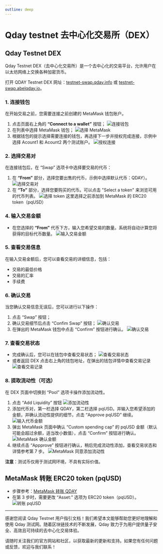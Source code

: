 ```yaml
---
outline: deep
---
```


# Qday testnet 去中心化交易所（DEX）

## Qday Testnet DEX

Qday Testnet DEX（去中心化交易所）是一个去中心化的交易平台，允许用户在以太坊网络上交换各种加密货币。

打开 QDAY Testnet DEX 网址：[testnet-swap.qday.info](https://testnet-swap.qday.info/) 或  [testnet-swap.abelqday.io](https://testnet-swap.abelqday.io)。

### 1. 连接钱包

在开始交易之前，您需要连接之前创建的 MetaMask 钱包账户。

1. 点击页面右上角的 **“Connect to a wallet”** 按钮；
   ![连接钱包](/qday-testnet/swap/connect-wallet.png)
2. 在列表中选择 MetaMask 钱包；
   ![选择 MetaMask](/qday-testnet/swap/select-metamask.png)
3. 根据钱包的提示选择需要连接的钱包，再选择下一步并授权完成连接，示例中选择 Acount1 和 Acount2 两个测试账户。
   ![授权连接](/qday-testnet/swap/connect-authorize.png)

### 2. 选择交易对

在连接钱包后，在 “Swap” 选项卡中选择要交易的代币：

1. 在 **“From”** 部分，选择您要出售的代币，示例中选择默认代币：QDAY）。
   ![选择交易对](/qday-testnet/swap/select-pair.png)
2. 在 **“To”** 部分，选择您要购买的代币。可以点击 "Select a token" 来浏览可用的代币列表。
   ![选择 token](/qday-testnet/swap/select-token.png)
   这里选择之前添加到 MetaMask 的 ERC20 token（pqUSD）

### 4. 输入交易金额

- 在您选择的 **“From”** 代币下方，输入您希望交易的数量。系统将自动计算您将获得的目标代币数量。
  ![输入交易金额](/qday-testnet/swap/input-qday-amount.png)

### 5. 查看交易信息
在输入交易金额后，您可以查看交易的详细信息，包括：
- 交易的最低价格
- 交易的汇率
- 手续费

### 6. 确认交易

当您确认交易信息无误后，您可以进行以下操作：

1. 点击 “Swap” 按钮；
2. 确认交易细节后点击 “Confim Swap” 按钮；
   ![确认交易](/qday-testnet/swap/confirm-swap.png)
3. 在弹出的 MetaMask 钱包中点击 “Confirm” 按钮进行确认。
   ![确认交易](/qday-testnet/swap/metamask-confirm.png)

### 7. 查看交易状态

- 完成确认后，您可以在钱包中查看交易状态；
   ![查看交易状态](/qday-testnet/swap/metamask-dex-transaction-status.png)
- 或者返回 DEX 点击右上角的钱包地址，在弹出的钱包详情中查看交易记录
   ![查看交易记录](/qday-testnet/swap/dex-transactions-list.png)

### 8. 提取流动性（可选）

在 DEX 页面中切换到 “Pool” 选项卡操作添加流动性。

1. 点击 “Add Liquidity” 按钮
   ![添加流动性](/qday-testnet/swap/add-liquidity.png)
2. 添加代币对，第一栏选择 QDAY，第二栏选择 pqUSD。并输入您希望添加的金额，并确认流动性提供的细节，点击 “Approve pqUSD” 继续。
   ![输入代币金额](/qday-testnet/swap/input-liquidity-amount.png)
3. 弹出 MetaMask 页面中确认 “Custom spending cap” 的 pqUSD 金额（默认可能会超过余额，适当改小数值），点击 “Confirm” 按钮进行确认。
   ![MetaMask 确认金额](/qday-testnet/swap/metamask-confirm-liquidity.png)
4. 继续点击 “Appprove” 按钮进行确认，稍后完成流动性添加，查看交易状态和详情参考第 7 步。
   ![MetaMask 同意添加流动性](/qday-testnet/swap/metamask-approve-liquidity.png)

**注意**：测试币仅用于测试网环境，不具有实际价值。

## MetaMask 转账 ERC20 token (pqUSD)

- 步骤参考：[MetaMask 转账 QDAY](/zh/guide/qday-testnet/qday-faucet.html#metamask-转账-qday)
- 在第 3 步时，需要更改 “Asset:” 选项为 ERC20 token（pqUSD）。
  ![转账 pqUSD](/qday-testnet/swap/transaction-pqusd.png)

---

感谢您阅读 Qday Testnet 用户指引文档！我们希望本文能够帮助您更好地理解和使用 Qday 测试网。随着区块链技术的不断发展，Qday 致力于为用户提供量子安全、高效且可持续的去中心化交易体验。

请随时关注我们的官方网站和社区，以获取最新的更新和支持。如果您有任何问题或反馈，欢迎与我们联系！